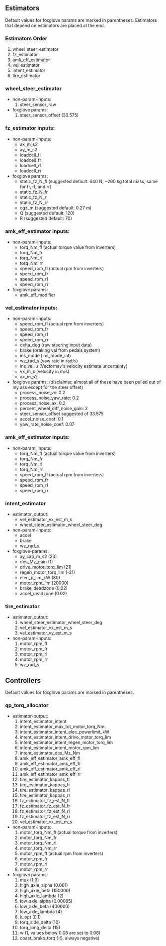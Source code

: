 ## Estimators
Default values for foxglove params are marked in parentheses. Estimators that depend on estimators are placed at the end.

### Estimators Order
1. wheel_steer_estimator
2. fz_estimator
3. amk_eff_estimator
4. vel_estimator
5. intent_estimator
6. tire_estimator

### wheel_steer_estimator
- non-param-inputs:
  1. steer_sensor_raw
- foxglove params:
  1. steer_sensor_offset (33.575)

### fz_estimator inputs:  
- non-param-inputs:  
   - ax_m_s2
   - ay_m_s2
   - loadcell_fl
   - loadcell_fr
   - loadcell_rl
   - loadcell_rr
- foxglove params:
  - static_fz_N_fl (suggested default: 640 N, ~260 kg total mass, same for fr, rl, and rr)
  - static_fz_N_fr
  - static_fz_N_rl
  - static_fz_N_rr
  - cgz_m (suggested default: 0.27 m)
  - Q (suggested default: 120)
  - R (suggested default: 70)
 
### amk_eff_estimator inputs:
- non-param-inputs:
  - torq_Nm_fl (actual torque value from inverters)
  - torq_Nm_fr
  - torq_Nm_rl
  - torq_Nm_rr
  - speed_rpm_fl (actual rpm from inverters)
  - speed_rpm_fr
  - speed_rpm_rl
  - speed_rpm_rr
- foxglove params:
  - amk_eff_modifier

### vel_estimator inputs:
- non-param-inputs:
  - speed_rpm_fl (actual rpm from inverters)
  - speed_rpm_fr
  - speed_rpm_rl
  - speed_rpm_rr
  - delta_deg (raw steering input data)
  - brake (braking val from pedals system)
  - ins_mode (ins_mode_int)
  - wz_rad_s (yaw rate in rad/s)
  - ins_vel_u (Vectornav's velocity estimate uncertainty)
  - vx_m_s (velocity in m/s)
  - ax_m_s2
- foxglove params: (disclaimer, almost all of these have been pulled out of my ass except for the steer offset)
  - process_noise_vx: 0.2
  - process_noise_yaw_rate: 0.2
  - process_noise_ax: 0.2
  - percent_wheel_diff_noise_gain: 2
  - steer_sensor_offset suggested of 33.575
  - accel_noise_coef: 0.1
  - yaw_rate_noise_coef: 0.07

 
### amk_eff_estimator inputs:
- non-param_inputs:
  - torq_Nm_fl (actual torque value from inverters)
  - torq_Nm_fr
  - torq_Nm_rl
  - torq_Nm_rr
  - speed_rpm_fl (actual rpm from inverters)
  - speed_rpm_fr
  - speed_rpm_rl
  - speed_rpm_rr


### intent_estimator
- estimator_output:
  - vel_estimator_vx_est_m_s
  - wheel_steer_estimator_wheel_steer_deg
- non-param-inputs:
  - accel
  - brake
  - wz_rad_s
- foxglove-params:
  - ay_cap_m_s2 (23)
  - des_Mz_gain (1)
  - drive_motor_torq_lim (21)
  - regen_motor_torq_lim (-21)
  - elec_p_lim_kW (80)
  - motor_rpm_lim (20000)
  - brake_deadzone (0.02)
  - accel_deadzone (0.02)
 
### tire_estimator
- estimator_output:
  1. wheel_steer_estimator_wheel_steer_deg
  2. vel_estimator_vx_est_m_s
  3. vel_estimator_vy_est_m_s
- non-param-inputs:
  1. motor_rpm_fl
  2. motor_rpm_fr
  3. motor_rpm_rl
  4. motor_rpm_rr
  5. wz_rad_s

## Controllers
Default values for foxglove params are marked in parentheses.

### qp_torq_allocator
- estimator-output:
  1. intent_estimator_intent
  2. intent_estimator_max_tot_motor_torq_Nm
  3. intent_estimator_intent_elec_powerlimit_kW
  4. intent_estimator_intent_drive_motor_torq_lim
  5. intent_estimator_intent_regen_motor_torq_lim
  6. intent_estimator_intent_motor_rpm_lim
  7. intent_estimator_des_Mz_Nm
  8. amk_eff_estimator_amk_eff_fl
  9. amk_eff_estimator_amk_eff_fr
  10. amk_eff_estimator_amk_eff_rl
  11. amk_eff_estimator_amk_eff_rr
  12. tire_estimator_kappas_fl
  13. tire_estimator_kappas_fr
  14. tire_estimator_kappas_rl
  15. tire_estimator_kappas_rr
  16. fz_estimator_fz_est_N_fl
  17. fz_estimator_fz_est_N_fr
  18. fz_estimator_fz_est_N_rl
  19. fz_estimator_fz_est_N_rr
  20. vel_estimator_vx_est_m_s
 - non-param-inputs:
   1. motor_torq_Nm_fl (actual torque from inverters)
   2. motor_torq_Nm_fr
   3. motor_torq_Nm_rl
   4. motor_torq_Nm_rr
   5. motor_rpm_fl (actual rpm from inverters)
   6. motor_rpm_fr
   7. motor_rpm_rl
   8. motor_rpm_rr
- foxglove params:
  1. mux (1.9)
  2. high_axle_alpha (0.001)
  3. high_axle_beta (150000)
  4. high_axle_lambda (2)
  5. low_axle_alpha (0.00085)
  6. low_axle_beta (400000)
  7. low_axle_lambda (4)
  8. k_opt (0.1)
  9. torq_side_delta (10)
  10. torq_long_delta (15)
  11. w (1, values below 0.08 are set to 0.08)
  12. coast_brake_torq (-5, always negative)
      
